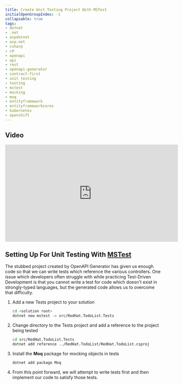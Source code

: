 ```yaml
---
title: Create Unit Testing Project With MSTest
initialOpenGroupIndex: -1
collapsable: true
tags:
- dotnet
- .net
- aspdotnet
- asp.net
- csharp
- c#
- openapi
- api
- rest
- openapi-generator
- contract-first
- unit testing
- testing
- mstest
- mocking
- moq
- entityframework
- entityframeworkcores
- kubernetes
- openshift
---
```


## Video

<iframe width="560" height="315" src="https://www.youtube.com/embed/ZfCH-FsoPl0" frameborder="0" allow="accelerometer; autoplay; clipboard-write; encrypted-media; gyroscope; picture-in-picture" allowfullscreen></iframe>

## Setting Up For Unit Testing With [MSTest](https://docs.microsoft.com/en-us/dotnet/core/testing/unit-testing-with-mstest)

The stubbed project created by OpenAPI Generator has given us enough code so that we can write tests which reference the various controllers. One issue which developers often struggle with while practicing Test-Driven Development is that you cannot write a test for code which doesn't exist in strongly-typed languages, but the generated code allows us to overcome that difficulty.

1. Add a new Tests project to your solution
   ```bash
   cd <solution root>
   dotnet new mstest -o src/RedHat.TodoList.Tests
   ```
1. Change directory to the Tests project and add a reference to the project being tested
   ```bash
   cd src/RedHat.TodoList.Tests
   dotnet add reference ../RedHat.TodoList/RedHat.TodoList.csproj
   ```
1. Install the **Moq** package for mocking objects in tests
   ```bash
   dotnet add package Moq
   ```
1. From this point forward, we will attempt to write tests first and then implement our code to satisfy those tests.
